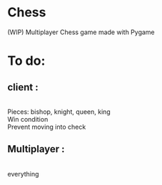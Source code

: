 # Chess
(WIP) Multiplayer Chess game made with Pygame 
# To do:
<h2>client :</h2>
<br>Pieces: bishop, knight, queen, king<br />
Win condition <br />
Prevent moving into check <br />
<h2>Multiplayer : </h2>
<br> everything <br />
